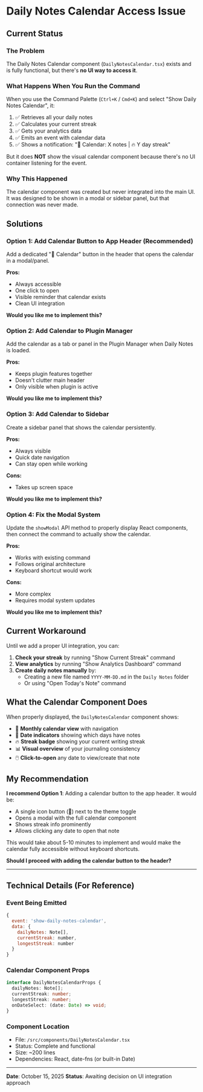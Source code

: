 # Daily Notes Calendar Access Issue

## Current Status

### The Problem
The Daily Notes Calendar component (`DailyNotesCalendar.tsx`) exists and is fully functional, but there's **no UI way to access it**. 

### What Happens When You Run the Command
When you use the Command Palette (`Ctrl+K` / `Cmd+K`) and select "Show Daily Notes Calendar", it:

1. ✅ Retrieves all your daily notes
2. ✅ Calculates your current streak
3. ✅ Gets your analytics data
4. ✅ Emits an event with calendar data
5. ✅ Shows a notification: "📅 Calendar: X notes | 🔥 Y day streak"

But it does **NOT** show the visual calendar component because there's no UI container listening for the event.

### Why This Happened
The calendar component was created but never integrated into the main UI. It was designed to be shown in a modal or sidebar panel, but that connection was never made.

## Solutions

### Option 1: Add Calendar Button to App Header (Recommended)
Add a dedicated "📅 Calendar" button in the header that opens the calendar in a modal/panel.

**Pros:**
- Always accessible
- One click to open
- Visible reminder that calendar exists
- Clean UI integration

**Would you like me to implement this?**

### Option 2: Add Calendar to Plugin Manager
Add the calendar as a tab or panel in the Plugin Manager when Daily Notes is loaded.

**Pros:**
- Keeps plugin features together
- Doesn't clutter main header
- Only visible when plugin is active

**Would you like me to implement this?**

### Option 3: Add Calendar to Sidebar
Create a sidebar panel that shows the calendar persistently.

**Pros:**
- Always visible
- Quick date navigation
- Can stay open while working

**Cons:**
- Takes up screen space

**Would you like me to implement this?**

### Option 4: Fix the Modal System
Update the `showModal` API method to properly display React components, then connect the command to actually show the calendar.

**Pros:**
- Works with existing command
- Follows original architecture
- Keyboard shortcut would work

**Cons:**
- More complex
- Requires modal system updates

**Would you like me to implement this?**

## Current Workaround

Until we add a proper UI integration, you can:

1. **Check your streak** by running "Show Current Streak" command
2. **View analytics** by running "Show Analytics Dashboard" command  
3. **Create daily notes manually** by:
   - Creating a new file named `YYYY-MM-DD.md` in the `Daily Notes` folder
   - Or using "Open Today's Note" command

## What the Calendar Component Does

When properly displayed, the `DailyNotesCalendar` component shows:

- 📅 **Monthly calendar view** with navigation
- 📝 **Date indicators** showing which days have notes
- 🔥 **Streak badge** showing your current writing streak
- 📊 **Visual overview** of your journaling consistency
- 🖱️ **Click-to-open** any date to view/create that note

## My Recommendation

**I recommend Option 1**: Adding a calendar button to the app header. It would be:
- A single icon button (📅) next to the theme toggle
- Opens a modal with the full calendar component
- Shows streak info prominently
- Allows clicking any date to open that note

This would take about 5-10 minutes to implement and would make the calendar fully accessible without keyboard shortcuts.

**Should I proceed with adding the calendar button to the header?**

---

## Technical Details (For Reference)

### Event Being Emitted
```javascript
{
  event: 'show-daily-notes-calendar',
  data: {
    dailyNotes: Note[],
    currentStreak: number,
    longestStreak: number
  }
}
```

### Calendar Component Props
```typescript
interface DailyNotesCalendarProps {
  dailyNotes: Note[];
  currentStreak: number;
  longestStreak: number;
  onDateSelect: (date: Date) => void;
}
```

### Component Location
- File: `/src/components/DailyNotesCalendar.tsx`
- Status: Complete and functional
- Size: ~200 lines
- Dependencies: React, date-fns (or built-in Date)

---

**Date**: October 15, 2025
**Status**: Awaiting decision on UI integration approach
